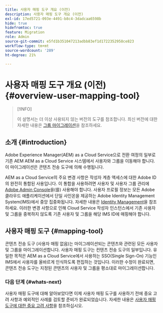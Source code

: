 ```yaml
---
title: 사용자 매핑 도구 개요 (이전)
description: 사용자 매핑 도구 개요 (이전)
exl-id: 17ed5721-093e-4491-b8c4-3dadcaa6598b
hide: true
hidefromtoc: true
feature: Migration
role: Admin
source-git-commit: e5fd1b351047213adbb83ef1d1722352958ce823
workflow-type: tm+mt
source-wordcount: '289'
ht-degree: 21%

---
```



# 사용자 매핑 도구 개요 (이전) {#overview-user-mapping-tool}

>[!INFO]
>
>이 설명서는 더 이상 사용되지 않는 버전의 도구를 참조합니다. 최신 버전에 대한 자세한 내용은 [그룹 마이그레이션](/help/journey-migration/content-transfer-tool/using-content-transfer-tool/group-migration.md)을 참조하세요.

<!-- Alexandru: drafting this for now

NOTE: "LEGACY" for user mapping includes everything before (that is, not including) 2.0.16 of CTT.

>[!CONTEXTUALHELP]
>id="aemcloud_ctt_usermapping"
>title="User Mapping Tool"
>abstract="The Content Transfer Tool helps you move users and groups from your existing AEM system to AEM as a Cloud Service. Existing users and groups need to be mapped to their IMS IDs to avoid duplicate users and groups on the Cloud Service author instance."
>additional-url="https://experienceleague.adobe.com/docs/experience-manager-cloud-service/moving/cloud-migration/content-transfer-tool/using-user-mapping-tool.html#important-considerations" text="Important Considerations for using User Mapping Tool"
>additional-url="https://experienceleague.adobe.com/docs/experience-manager-cloud-service/moving/cloud-migration/content-transfer-tool/using-user-mapping-tool.html#using-user-mapping-tool" text="Using User Mapping Tool"

-->

## 소개 {#introduction}

Adobe Experience Manager(AEM) as a Cloud Service으로 전환 여정의 일부로 기존 AEM AEM as a Cloud Service 시스템에서 사용자와 그룹을 이동해야 합니다. 이 마이그레이션은 콘텐츠 전송 도구에 의해 수행됩니다.

AEM as a Cloud Service의 주요 변경 사항은 작성자 계층 액세스에 대한 Adobe ID의 완전히 통합된 사용입니다. 이 통합을 사용하려면 사용자 및 사용자 그룹 관리에 [Adobe Admin Console](https://helpx.adobe.com/kr/enterprise/using/admin-console.html)을(를) 사용해야 합니다. 사용자 프로필 정보는 모든 Adobe 클라우드 애플리케이션에서 단일 사인온을 제공하는 Adobe Identity Management System(IMS)에서 중앙 집중화됩니다. 자세한 내용은 [Identity Management](https://experienceleague.adobe.com/docs/experience-manager-cloud-service/content/overview/what-is-new-and-different.html#identity-management)을 참조하세요. 이러한 변경 사항으로 인해 Cloud Service 작성자 인스턴스에서 기존 사용자 및 그룹을 중복하지 않도록 기존 사용자 및 그룹을 해당 IMS ID에 매핑해야 합니다.

## 사용자 매핑 도구 {#mapping-tool}

콘텐츠 전송 도구 (사용자 매핑 없음)는 마이그레이션되는 콘텐츠와 관련된 모든 사용자 및 그룹을 마이그레이션합니다. 사용자 매핑 도구는 컨텐츠 전송 도구의 일부입니다. 유일한 목적은 AEM as a Cloud Service에서 사용하는 SSO(Single Sign-On) 기능인 IMS에서 사용자를 올바르게 인식하도록 편집하는 것입니다. 이러한 수정이 완료되면, 콘텐츠 전송 도구는 지정된 콘텐츠의 사용자 및 그룹을 평소대로 마이그레이션합니다.

### 다음 단계 {#whats-next}

사용자 매핑 도구에 대해 알아보았다면 이제 사용자 매핑 도구를 사용하기 전에 중요 고려 사항과 예외적인 사례를 검토할 준비가 완료되었습니다. 자세한 내용은 [사용자 매핑 도구에 대한 중요 고려 사항](/help/journey-migration/content-transfer-tool/user-mapping-tool-legacy/considerations-user-mapping-tool-legacy.md)을 참조하십시오.
